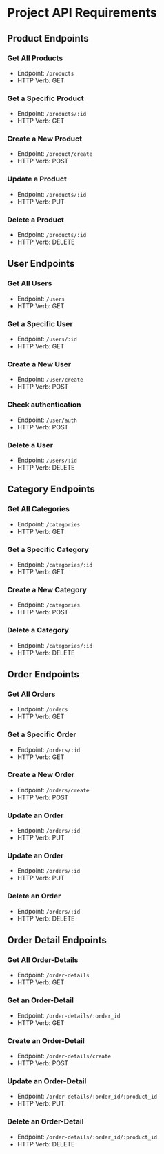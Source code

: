 # Project API Requirements

## Product Endpoints
### Get All Products
- Endpoint: `/products`
- HTTP Verb: GET

### Get a Specific Product
- Endpoint: `/products/:id`
- HTTP Verb: GET

### Create a New Product
- Endpoint: `/product/create`
- HTTP Verb: POST

### Update a Product
- Endpoint: `/products/:id`
- HTTP Verb: PUT

### Delete a Product
- Endpoint: `/products/:id`
- HTTP Verb: DELETE

## User Endpoints
### Get All Users
- Endpoint: `/users`
- HTTP Verb: GET

### Get a Specific User
- Endpoint: `/users/:id`
- HTTP Verb: GET

### Create a New User
- Endpoint: `/user/create`
- HTTP Verb: POST

### Check authentication
- Endpoint: `/user/auth`
- HTTP Verb: POST

### Delete a User
- Endpoint: `/users/:id`
- HTTP Verb: DELETE

## Category Endpoints
### Get All Categories
- Endpoint: `/categories`
- HTTP Verb: GET

### Get a Specific Category
- Endpoint: `/categories/:id`
- HTTP Verb: GET

### Create a New Category
- Endpoint: `/categories`
- HTTP Verb: POST

### Delete a Category
- Endpoint: `/categories/:id`
- HTTP Verb: DELETE

## Order Endpoints
### Get All Orders
- Endpoint: `/orders`
- HTTP Verb: GET

### Get a Specific Order
- Endpoint: `/orders/:id`
- HTTP Verb: GET

### Create a New Order
- Endpoint: `/orders/create`
- HTTP Verb: POST

### Update an Order
- Endpoint: `/orders/:id`
- HTTP Verb: PUT

### Update an Order
- Endpoint: `/orders/:id`
- HTTP Verb: PUT

### Delete an Order
- Endpoint: `/orders/:id`
- HTTP Verb: DELETE

## Order Detail Endpoints
### Get All Order-Details
- Endpoint: `/order-details`
- HTTP Verb: GET

### Get an Order-Detail
- Endpoint: `/order-details/:order_id`
- HTTP Verb: GET

### Create an Order-Detail
- Endpoint: `/order-details/create`
- HTTP Verb: POST

### Update an Order-Detail
- Endpoint: `/order-details/:order_id/:product_id`
- HTTP Verb: PUT

### Delete an Order-Detail
- Endpoint: `/order-details/:order_id/:product_id`
- HTTP Verb: DELETE